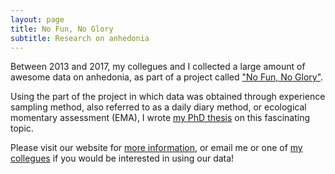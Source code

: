 ```yaml
---
layout: page
title: No Fun, No Glory
subtitle: Research on anhedonia
---
```



Between 2013 and 2017, my collegues and I collected a large amount of awesome data on anhedonia, as part of a project called ["No Fun, No Glory"](https://nofunnoglory.nl/en). 

Using the part of the project in which data was obtained through experience sampling method, also referred to as a daily diary method, or ecological momentary assessment (EMA), I wrote [my PhD thesis](https://docs.wixstatic.com/ugd/c22377_f6d9d466111c42e8a75ce6c4cbced4a7.pdf) on this fascinating topic.

Please visit our website for [more information](http://nofunnoglory.nl/en/), 
or email me or one of [my collegues](https://nofunnoglory.nl/en/research-group) if you would be interested in using our data!

